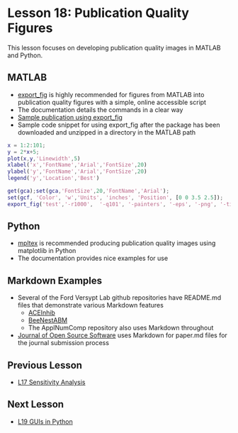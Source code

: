 # **Lesson 18: Publication Quality Figures**
This lesson focuses on developing publication quality images in MATLAB and Python.

## **MATLAB**
* [export_fig](https://github.com/altmany/export_fig) is highly recommended for figures from MATLAB into publication quality figures with a simple, online accessible script
* The documentation details the commands in a clear way
* [Sample publication using export_fig](/Ford%20Versypt%2C%20Harrell%2C%20and%20McPeak%2C%20Computers%20and%20Chem%20Eng%202017.pdf)
* Sample code snippet for using export_fig after the package has been downloaded and unzipped in a directory in the MATLAB path
```MATLAB
x = 1:2:101;
y = 2*x+5;
plot(x,y,'Linewidth',5)
xlabel('x','FontName','Arial','FontSize',20)
ylabel('y','FontName','Arial','FontSize',20)
legend('y','Location','Best')

get(gca);set(gca,'FontSize',20,'FontName','Arial');
set(gcf, 'Color', 'w','Units', 'inches', 'Position', [0 0 3.5 2.5]);
export_fig('test','-r1000',  '-q101', '-painters', '-eps', '-png', '-tiff');
```
## **Python**
* [mpltex](https://github.com/liuyxpp/mpltex) is recommended producing publication quality images using matplotlib in Python
* The documentation provides nice examples for use

## **Markdown Examples**
* Several of the Ford Versypt Lab github repositories have README.md files that demonstrate various Markdown features
   * [ACEInhib](https://github.com/ashleefv/ACEInhibPKPD) 
   * [BeeNestABM](https://github.com/ashleefv/BeeNestABM)
   * The ApplNumComp repository also uses Markdown throughout
* [Journal of Open Source Software](https://joss.theoj.org/) uses Markdown for paper.md files for the journal submission process

## **Previous Lesson**
 * [L17 Sensitivity Analysis](/L17%20Sensitivity%20Analysis.md)

## **Next Lesson**
 * [L19 GUIs in Python](/L19%20GUIs%20in%20Python.md)
